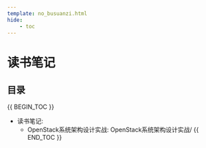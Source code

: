 ```yaml
---
template: no_busuanzi.html
hide:
    - toc
---
```

# 读书笔记

## 目录

{{ BEGIN_TOC }}
- 读书笔记:
  - OpenStack系统架构设计实战: OpenStack系统架构设计实战/
{{ END_TOC }}